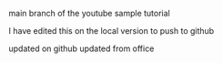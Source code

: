 main branch of the youtube sample tutorial

I have edited this on the local version to push to github

updated on github
updated from office


